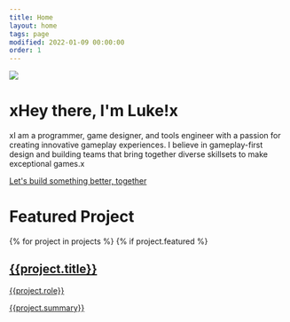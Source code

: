 ```yaml
---
title: Home
layout: home
tags: page
modified: 2022-01-09 00:00:00
order: 1
---
```

<div class = "">
<div class = ""><img class="rounded-2xl border border-gray-400 border-2 mb-12" src = "/images/rooseveltcover.jpg"></div>
<h1 class="title mb-12 text-center sm:text-left">
xHey there, I'm Luke!x
</h1>
<div class="text-xl md:text-2xl">
	<p class = "mb-8">xI am a programmer, game designer, and tools engineer with a passion for creating innovative gameplay experiences. I believe in gameplay-first design and building teams that bring together diverse skillsets to make exceptional games.x</p>
	<a href = "mailto:hey@roosevelt.games" class = "highlight underline"> Let's build something better, together</a>
</div>

<h1 class = "title text-center sm:text-left"> Featured Project </h1>
{% for project in projects %}
{% if project.featured %}
<a href = "/projects/{{project.title | slugify}}">
<div class = "p-4 hover:bg-stone-100 rounded-xl">
<div class = "bg-slate-50 rounded-2xl border border-gray-400 border-2 grid grid-cols-1 grid-rows-2 md:grid-rows-1 md:grid-cols-2 overflow-hidden">
	<div class = "bg-no-repeat bg-center bg-cover" style = "background-image: url('/images/{{project.image}}');">
	</div>
	<div class = "bg-amber-400">
		<div class = "m-3 md:m-8 testspace">
			<h2 class = "text-4xl font-bold text-slate-800 text-center">{{project.title}} </h2>
			<p class = "highlight font-bold text-center text-2xl md:mb-8"> {{project.role}} </p>
			<p class = "text-slate-800"> {{project.summary}} </p>
			<p>  </p>
		</div>
	</div>
</div>
